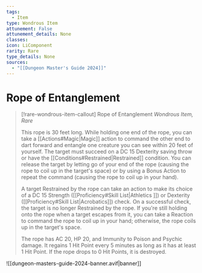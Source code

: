 ```yaml
---
tags:
  - Item
type: Wondrous Item
attunement: False
attunement_details: None
classes:
icon: LiComponent
rarity: Rare
type_details: None
sources: 
  - "[[Dungeon Master's Guide 2024]]"
---
```

# Rope of Entanglement
>[!rare-wondrous-item-callout] Rope of Entanglement
>_Wondrous Item, Rare_
>
>This rope is 30 feet long. While holding one end of the rope, you can take a [[Actions#Magic\|Magic]] action to command the other end to dart forward and entangle one creature you can see within 20 feet of yourself. The target must succeed on a DC 15 Dexterity saving throw or have the [[Conditions#Restrained\|Restrained]] condition. You can release the target by letting go of your end of the rope (causing the rope to coil up in the target's space) or by using a Bonus Action to repeat the command (causing the rope to coil up in your hand).
>
>A target Restrained by the rope can take an action to make its choice of a DC 15 Strength ([[Proficiency#Skill List\|Athletics ]]) or Dexterity ([[Proficiency#Skill List\|Acrobatics]]) check. On a successful check, the target is no longer Restrained by the rope. If you're still holding onto the rope when a target escapes from it, you can take a Reaction to command the rope to coil up in your hand; otherwise, the rope coils up in the target's space.
>
>The rope has AC 20, HP 20, and Immunity to Poison and Psychic damage. It regains 1 Hit Point every 5 minutes as long as it has at least 1 Hit Point. If the rope drops to 0 Hit Points, it is destroyed.
>


![[dungeon-masters-guide-2024-banner.avif|banner]]